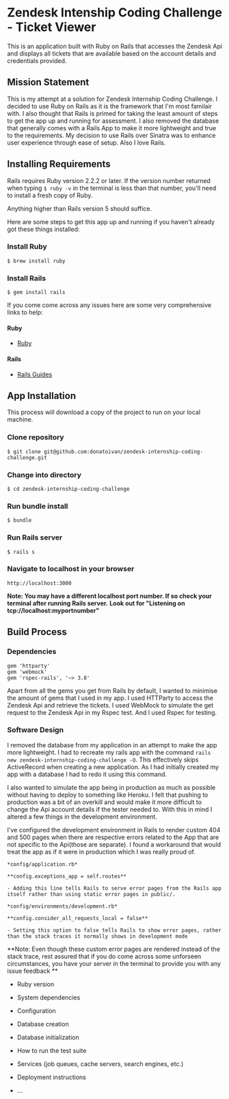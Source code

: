 # Zendesk Intenship Coding Challenge - Ticket Viewer

This is an application built with Ruby on Rails that accesses the Zendesk Api and displays all tickets that are available based on the account details and credentials provided.


## Mission Statement

This is my attempt at a solution for Zendesk Internship Coding Challenge. 
I decided to use Ruby on Rails as it is the framework that I'm most familair with. I also thought that Rails is primed for taking the least amount of steps to get the app up and running for assessment. 
I also removed the database that generally comes with a Rails App to make it more lightweight and true to the requirements. 
My decision to use Rails over Sinatra was to enhance user experience through ease of setup. Also I love Rails.

## Installing Requirements

Rails requires Ruby version 2.2.2 or later. If the version number returned when typing `$ ruby -v` in the terminal is less than that number, you'll need to install a fresh copy of Ruby.

Anything higher than Rails version 5 should suffice.

Here are some steps to get this app up and running if you haven't already got these things installed:

### Install Ruby

```
$ brew install ruby
```

### Install Rails

```
$ gem install rails
```

If you come come across any issues here are some very comprehensive links to help:

#### Ruby

 - [Ruby](https://www.ruby-lang.org/en/documentation/installation/)
 
#### Rails
 - [Rails Guides](https://guides.rubyonrails.org/getting_started.html)




## App Installation

This process will download a copy of the project to run on your local machine.

### Clone repository

```
$ git clone git@github.com:donatoivan/zendesk-internship-coding-challenge.git
```

### Change into directory

```
$ cd zendesk-internship-coding-challenge
```

### Run bundle install

```
$ bundle
```

### Run Rails server

```
$ rails s
```
### Navigate to localhost in your browser

```
http://localhost:3000
```

**Note: You may have a different localhost port number. If so check your terminal after running Rails server.**
**Look out for "Listening on tcp://localhost:myportnumber"**


## Build Process

### Dependencies

```
gem 'httparty'
gem 'webmock'
gem 'rspec-rails', '~> 3.8'
```

Apart from all the gems you get from Rails by default, I wanted to minimise the amount of gems that I used in my app.
I used HTTParty to access the Zendesk Api and retrieve the tickets.
I used WebMock to simulate the get request to the Zendesk Api in my Rspec test.
And I used Rspec for testing.

### Software Design
I removed the database from my application in an attempt to make the app more lightweight. I had to recreate my rails app with the command `rails new zendesk-internship-coding-challenge -O`. This effectively skips ActiveRecord when creating a new application. As I had initially created my app with a database I had to redo it using this command.

I also wanted to simulate the app being in production as much as possible without having to deploy to something like Heroku. I felt that pushing to production was a bit of an overkill and would make it more difficult to change the Api account details if the tester needed to. With this in mind I altered a few things in the development environment.

I've configured the development environment in Rails to render custom 404 and 500 pages when there are respective errors related to the App that are not specific to the Api(those are separate). I found a workaround that would treat the app as if it were in production which I was really proud of.

```
*config/application.rb*

**config.exceptions_app = self.routes**

- Adding this line tells Rails to serve error pages from the Rails app itself rather than using static error pages in public/.

```
```
*config/environments/development.rb*

**config.consider_all_requests_local = false**

- Setting this option to false tells Rails to show error pages, rather than the stack traces it normally shows in development mode

```

**Note: Even though these custom error pages are rendered instead of the stack trace, rest assured that if you do come across some unforseen circumstances, you have your server in the terminal to provide you with any issue feedback **



* Ruby version

* System dependencies

* Configuration

* Database creation

* Database initialization

* How to run the test suite

* Services (job queues, cache servers, search engines, etc.)

* Deployment instructions

* ...
